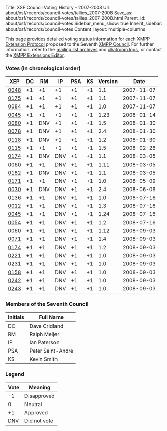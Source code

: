 Title: XSF Council Voting History – 2007-2008
Url: about/xsf/records/council-votes/tallies_2007-2008
Save_as: about/xsf/records/council-votes/tallies_2007-2008.html
Parent_id: about/xsf/records/council-votes
Sidebar_menu_show: true
Inherit_sidebar: about/xsf/records/council-votes
Content_layout: multiple-columns

This page provides detailed voting status information for each [XMPP Extension Protocol] proposed to the Seventh [XMPP Council](2007-2008). For further information, refer to the [mailing list archives] and [chatroom logs], or contact the [XMPP Extensions Editor].

### Votes (in chronological order)

| XEP    | DC  | RM  | IP  | PSA | KS  | Version | Date       |
|--------|-----|-----|-----|-----|-----|---------|------------|
| [0048] | +1  | +1  | +1  | +1  | +1  | 1.1     | 2007-11-07 |
| [0175] | +1  | +1  | +1  | +1  | +1  | 1.1     | 2007-11-07 |
| [0084] | +1  | +1  | +1  | +1  | +1  | 1.0     | 2007-11-07 |
| [0045] | +1  | +1  | +1  | +1  | +1  | 1.23    | 2008-01-14 |
| [0080] | +1  | DNV | +1  | +1  | +1  | 1.5     | 2008-01-30 |
| [0078] | +1  | DNV | +1  | +1  | +1  | 2.4     | 2008-01-30 |
| [0118] | +1  | DNV | +1  | +1  | +1  | 1.2     | 2008-01-30 |
| [0115] | +1  | +1  | +1  | +1  | +1  | 1.5     | 2008-02-26 |
| [0174] | +1  | DNV | DNV | +1  | +1  | 1.1     | 2008-03-05 |
| [0060] | +1  | +1  | DNV | +1  | +1  | 1.11    | 2008-03-05 |
| [0182] | +1  | DNV | DNV | +1  | +1  | 1.1     | 2008-03-05 |
| [0171] | +1  | +1  | DNV | +1  | +1  | 1.0     | 2008-05-09 |
| [0030] | +1  | DNV | DNV | +1  | +1  | 2.4     | 2008-06-06 |
| [0136] | +1  | +1  | DNV | +1  | +1  | 1.0     | 2008-07-16 |
| [0012] | +1  | +1  | DNV | +1  | +1  | 1.3     | 2008-07-16 |
| [0045] | +1  | +1  | DNV | +1  | +1  | 1.24    | 2008-07-16 |
| [0054] | +1  | +1  | DNV | +1  | +1  | 1.2     | 2008-07-16 |
| [0060] | +1  | +1  | DNV | +1  | +1  | 1.12    | 2008-09-03 |
| [0071] | +1  | +1  | DNV | +1  | +1  | 1.4     | 2008-09-03 |
| [0174] | +1  | +1  | DNV | +1  | +1  | 1.2     | 2008-09-03 |
| [0221] | +1  | +1  | DNV | +1  | +1  | 1.0     | 2008-09-03 |
| [0231] | +1  | +1  | DNV | +1  | +1  | 1.0     | 2008-09-03 |
| [0158] | +1  | +1  | DNV | +1  | +1  | 1.0     | 2008-09-03 |
| [0242] | +1  | +1  | DNV | +1  | +1  | 1.0     | 2008-09-03 |
| [0243] | +1  | +1  | DNV | +1  | +1  | 1.0     | 2008-09-03 |

### Members of the Seventh Council

| Initials | Full Name         |
|----------|-------------------|
| DC       | Dave Cridland     |
| RM       | Ralph Meijer      |
| IP       | Ian Paterson      |
| PSA      | Peter Saint-Andre |
| KS       | Kevin Smith       |

### Legend

| Vote | Meaning      |
|------|--------------|
| -1   | Disapproved  |
| 0    | Neutral      |
| +1   | Approved     |
| DNV  | Did not vote |

  [0048]: /extensions/xep-0048.html
  [0175]: /extensions/xep-0175.html
  [0084]: /extensions/xep-0084.html
  [0045]: /extensions/xep-0045.html
  [0080]: /extensions/xep-0080.html
  [0078]: /extensions/xep-0078.html
  [0118]: /extensions/xep-0118.html
  [0115]: /extensions/xep-0115.html
  [0174]: /extensions/xep-0174.html
  [0060]: /extensions/xep-0060.html
  [0182]: /extensions/xep-0182.html
  [0171]: /extensions/xep-0171.html
  [0030]: /extensions/xep-0030.html
  [0136]: /extensions/xep-0136.html
  [0012]: /extensions/xep-0012.html
  [0045]: /extensions/xep-0045.html
  [0054]: /extensions/xep-0054.html
  [0060]: /extensions/xep-0060.html
  [0071]: /extensions/xep-0071.html
  [0174]: /extensions/xep-0174.html
  [0221]: /extensions/xep-0221.html
  [0231]: /extensions/xep-0231.html
  [0158]: /extensions/xep-0158.html
  [0242]: /extensions/xep-0242.html
  [0243]: /extensions/xep-0243.html
  [XMPP Extension Protocol]: /extensions/
  [XMPP Council]: /council/
  [mailing list archives]: https://mail.jabber.org/pipermail/council/
  [chatroom logs]: http://logs.jabber.org/council@conference.jabber.org/
  [XMPP Extensions Editor]: /extensions/editor.shtml
